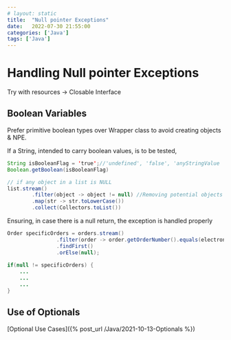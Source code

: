 ```yaml
---
# layout: static
title:  "Null pointer Exceptions"
date:   2022-07-30 21:55:00
categories: ['Java']
tags: ['Java']
---
```


# Handling Null pointer Exceptions

Try with resources -> Closable Interface

## Boolean Variables

Prefer primitive boolean types over Wrapper class to avoid creating objects & NPE.


If a String, intended to carry boolean values, is to be tested,

```java
String isBooleanFlag = 'true';//'undefined', 'false', 'anyStringValue '
Boolean.getBoolean(isBooleanFlag)
```


```java
// if any object in a list is NULL
list.stream()
        .filter(object -> object != null) //Removing potential objects that might create exception
        .map(str -> str.toLowerCase())
        .collect(Collectors.toList())
```


Ensuring, in case there is a null return, the exception is handled properly
```java
Order specificOrders = orders.stream()
				.filter(order -> order.getOrderNumber().equals(electronicOrder.getOrderNumber()))
				.findFirst()
                .orElse(null);
	
if(null != specificOrders) {
    ...
    ...
    ...
}    
```

## Use of Optionals

[Optional Use Cases]({% post_url /Java/2021-10-13-Optionals %})